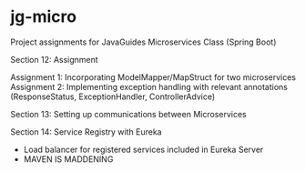 # jg-micro

Project assignments for JavaGuides Microservices Class (Spring Boot)

Section 12: Assignment 

Assignment 1:  Incorporating ModelMapper/MapStruct for two microservices
Assignment 2:  Implementing exception handling with relevant annotations (ResponseStatus, ExceptionHandler, ControllerAdvice)

Section 13: Setting up communications between Microservices

Section 14: Service Registry with Eureka
- Load balancer for registered services included in Eureka Server
- MAVEN IS MADDENING 

